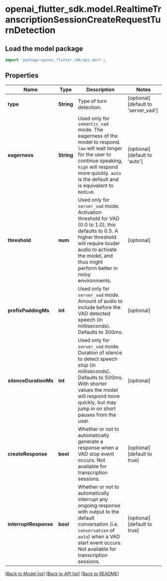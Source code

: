 # openai_flutter_sdk.model.RealtimeTranscriptionSessionCreateRequestTurnDetection

## Load the model package
```dart
import 'package:openai_flutter_sdk/api.dart';
```

## Properties
Name | Type | Description | Notes
------------ | ------------- | ------------- | -------------
**type** | **String** | Type of turn detection.  | [optional] [default to 'server_vad']
**eagerness** | **String** | Used only for `semantic_vad` mode. The eagerness of the model to respond. `low` will wait longer for the user to continue speaking, `high` will respond more quickly. `auto` is the default and is equivalent to `medium`.  | [optional] [default to 'auto']
**threshold** | **num** | Used only for `server_vad` mode. Activation threshold for VAD (0.0 to 1.0), this defaults to 0.5. A higher threshold will require louder audio to activate the model, and thus might perform better in noisy environments.  | [optional] 
**prefixPaddingMs** | **int** | Used only for `server_vad` mode. Amount of audio to include before the VAD detected speech (in milliseconds). Defaults to 300ms.  | [optional] 
**silenceDurationMs** | **int** | Used only for `server_vad` mode. Duration of silence to detect speech stop (in milliseconds). Defaults to 500ms. With shorter values the model will respond more quickly, but may jump in on short pauses from the user.  | [optional] 
**createResponse** | **bool** | Whether or not to automatically generate a response when a VAD stop event occurs. Not available for transcription sessions.  | [optional] [default to true]
**interruptResponse** | **bool** | Whether or not to automatically interrupt any ongoing response with output to the default conversation (i.e. `conversation` of `auto`) when a VAD start event occurs. Not available for transcription sessions.  | [optional] [default to true]

[[Back to Model list]](../README.md#documentation-for-models) [[Back to API list]](../README.md#documentation-for-api-endpoints) [[Back to README]](../README.md)


